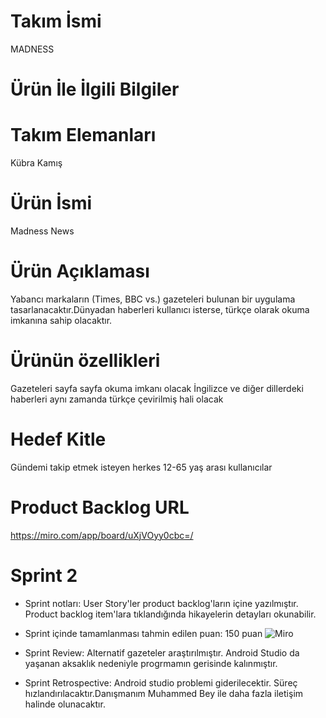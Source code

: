# Takım İsmi
MADNESS
# Ürün İle İlgili Bilgiler
# Takım Elemanları
Kübra Kamış
# Ürün İsmi
Madness News
# Ürün Açıklaması
Yabancı markaların (Times, BBC vs.) gazeteleri bulunan bir uygulama tasarlanacaktır.Dünyadan haberleri kullanıcı isterse, türkçe olarak okuma imkanına sahip olacaktır.
# Ürünün özellikleri
Gazeteleri sayfa sayfa okuma imkanı olacak
İngilizce ve diğer dillerdeki haberleri aynı zamanda türkçe çevirilmiş hali olacak
# Hedef Kitle
Gündemi takip etmek isteyen herkes
12-65 yaş arası kullanıcılar
# Product Backlog URL
https://miro.com/app/board/uXjVOyy0cbc=/
# Sprint 2
* Sprint notları: User Story'ler product backlog'ların içine yazılmıştır. Product backlog item'lara tıklandığında hikayelerin detayları okunabilir. 
* Sprint içinde tamamlanması tahmin edilen puan: 150 puan
![Miro](https://user-images.githubusercontent.com/105654541/169825398-d8d5bf98-e299-48bf-993f-f7ed680e0b67.PNG)

* Sprint Review:  Alternatif gazeteler araştırılmıştır. Android Studio da yaşanan aksaklık nedeniyle progrmamın gerisinde kalınmıştır. 
* Sprint Retrospective: Android studio problemi giderilecektir. Süreç hızlandırılacaktır.Danışmanım Muhammed Bey ile daha fazla iletişim halinde olunacaktır.
